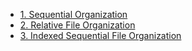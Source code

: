 - [1. Sequential Organization](1__Sequential_Organization/readme.md) 
- [2. Relative File Organization](2__Relative_File_Organization/readme.md) 
- [3. Indexed Sequential File Organization](3__Indexed_Sequential_File_Organization/readme.md) 
